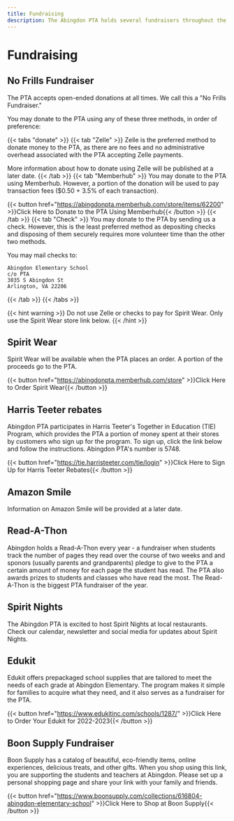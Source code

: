 ```yaml
---
title: Fundraising
description: The Abingdon PTA holds several fundraisers throughout the year.
---
```


# Fundraising

## No Frills Fundraiser

The PTA accepts open-ended donations at all times. We call this a "No Frills Fundraiser."

You may donate to the PTA using any of these three methods, in order of preference:

{{< tabs "donate" >}}
{{< tab "Zelle" >}}
Zelle is the preferred method to donate money to the PTA, as there are no fees and no administrative overhead associated with the PTA accepting Zelle payments.

More information about how to donate using Zelle will be published at a later date.
{{< /tab >}}
{{< tab "Memberhub" >}}
You may donate to the PTA using Memberhub. However, a portion of the donation will be used to pay transaction fees ($0.50 + 3.5% of each transaction).

{{< button href="https://abingdonpta.memberhub.com/store/items/62200" >}}Click Here to Donate to the PTA Using Memberhub{{< /button >}}
{{< /tab >}}
{{< tab "Check" >}}
You may donate to the PTA by sending us a check. However, this is the least preferred method as depositing checks and disposing of them securely requires more volunteer time than the other two methods.

You may mail checks to:
```
Abingdon Elementary School  
c/o PTA  
3035 S Abingdon St  
Arlington, VA 22206
```
{{< /tab >}}
{{< /tabs >}}

{{< hint warning >}}
Do not use Zelle or checks to pay for Spirit Wear. Only use the Spirit Wear store link below.
{{< /hint >}}

## Spirit Wear

Spirit Wear will be available when the PTA places an order. A portion of the proceeds go to the PTA.

{{< button href="https://abingdonpta.memberhub.com/store" >}}Click Here to Order Spirit Wear{{< /button >}}

## Harris Teeter rebates

Abingdon PTA participates in Harris Teeter's Together in Education (TIE) Program, which provides the PTA a portion of money spent at their stores by customers who sign up for the program. To sign up, click the link below and follow the instructions. Abingdon PTA's number is 5748.

{{< button href="https://tie.harristeeter.com/tie/login" >}}Click Here to Sign Up for Harris Teeter Rebates{{< /button >}}

## Amazon Smile

Information on Amazon Smile will be provided at a later date.

## Read-A-Thon

Abingdon holds a Read-A-Thon every year - a fundraiser when students track the number of pages they read over the course of two weeks and and sponors (usually parents and grandparents) pledge to give to the PTA a certain amount of money for each page the student has read. The PTA also awards prizes to students and classes who have read the most. The Read-A-Thon is the biggest PTA fundraiser of the year.

## Spirit Nights

The Abingdon PTA is excited to host Spirit Nights at local restaurants. Check our calendar, newsletter and social media for updates about Spirit Nights.

## Edukit

Edukit offers prepackaged school supplies that are tailored to meet the needs of each grade at Abingdon Elementary. The program makes it simple for families to acquire what they need, and it also serves as a fundraiser for the PTA.

{{< button href="https://www.edukitinc.com/schools/1287/" >}}Click Here to Order Your Edukit for 2022-2023{{< /button >}}

## Boon Supply Fundraiser 

Boon Supply has a catalog of beautiful, eco-friendly items, online experiences, delicious treats, and other gifts. When you shop using this link, you are supporting the students and teachers at Abingdon. Please set up a personal shopping page and share your link with your family and friends.

{{< button href="https://www.boonsupply.com/collections/616804-abingdon-elementary-school" >}}Click Here to Shop at Boon Supply{{< /button >}}
